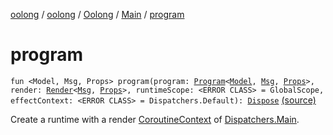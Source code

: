 [oolong](../../../index.md) / [oolong](../../index.md) / [Oolong](../index.md) / [Main](index.md) / [program](./program.md)

# program

`fun <Model, Msg, Props> program(program: `[`Program`](../../-program/index.md)`<`[`Model`](program.md#Model)`, `[`Msg`](program.md#Msg)`, `[`Props`](program.md#Props)`>, render: `[`Render`](../../-render.md)`<`[`Msg`](program.md#Msg)`, `[`Props`](program.md#Props)`>, runtimeScope: <ERROR CLASS> = GlobalScope, effectContext: <ERROR CLASS> = Dispatchers.Default): `[`Dispose`](../../-dispose.md) [(source)](https://github.com/oolong-kt/oolong/tree/master/oolong/src/commonMain/kotlin/oolong/Oolong.kt#L63)

Create a runtime with a render [CoroutineContext](#) of [Dispatchers.Main](#).

